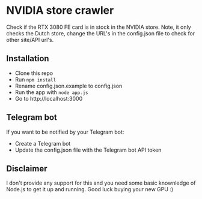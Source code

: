 # NVIDIA store crawler

Check if the RTX 3080 FE card is in stock in the NVIDIA store. Note, it only checks the Dutch store, change the URL's in the config.json file to check for other site/API url's.

## Installation

- Clone this repo
- Run `npm install`
- Rename config.json.example to config.json
- Run the app with `node app.js`
- Go to http://localhost:3000

## Telegram bot

If you want to be notified by your Telegram bot:
- Create a Telegram bot
- Update the config.json file with the Telegram bot API token


## Disclaimer

I don't provide any support for this and you need some basic knownledge of Node.js to get it up and running. Good luck buying your new GPU :)
